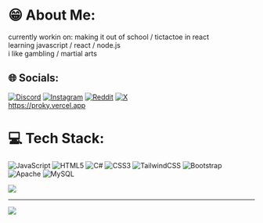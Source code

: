 # 😁 About Me:
currently workin on: making it out of school / tictactoe in react <br>learning javascript / react / node.js<br>i like gambling / martial arts


## 🌐 Socials:
[![Discord](https://img.shields.io/badge/Discord-%237289DA.svg?logo=discord&logoColor=white)](https://discord.gg/ZGy9hrsk) [![Instagram](https://img.shields.io/badge/Instagram-%23E4405F.svg?logo=Instagram&logoColor=white)](https://instagram.com/prokyy.t) [![Reddit](https://img.shields.io/badge/Reddit-%23FF4500.svg?logo=Reddit&logoColor=white)](https://reddit.com/user/prokyy.t) [![X](https://img.shields.io/badge/X-black.svg?logo=X&logoColor=white)](https://x.com/@prokyy_t) <br>
https://proky.vercel.app

# 💻 Tech Stack:
![JavaScript](https://img.shields.io/badge/javascript-%23323330.svg?style=for-the-badge&logo=javascript&logoColor=%23F7DF1E) ![HTML5](https://img.shields.io/badge/html5-%23E34F26.svg?style=for-the-badge&logo=html5&logoColor=white) ![C#](https://img.shields.io/badge/c%23-%23239120.svg?style=for-the-badge&logo=csharp&logoColor=white) ![CSS3](https://img.shields.io/badge/css3-%231572B6.svg?style=for-the-badge&logo=css3&logoColor=white) ![TailwindCSS](https://img.shields.io/badge/tailwindcss-%2338B2AC.svg?style=for-the-badge&logo=tailwind-css&logoColor=white) ![Bootstrap](https://img.shields.io/badge/bootstrap-%238511FA.svg?style=for-the-badge&logo=bootstrap&logoColor=white) ![Apache](https://img.shields.io/badge/apache-%23D42029.svg?style=for-the-badge&logo=apache&logoColor=white) ![MySQL](https://img.shields.io/badge/mysql-4479A1.svg?style=for-the-badge&logo=mysql&logoColor=white)

![](https://github-readme-stats.vercel.app/api/top-langs/?username=proky24&theme=dark&hide_border=false&include_all_commits=false&count_private=false&layout=compact)

---
[![](https://visitcount.itsvg.in/api?id=proky24&label=stalkers&pretty=false)](https://visitcount.itsvg.in)

<!-- Proudly created with GPRM ( https://gprm.itsvg.in ) -->
